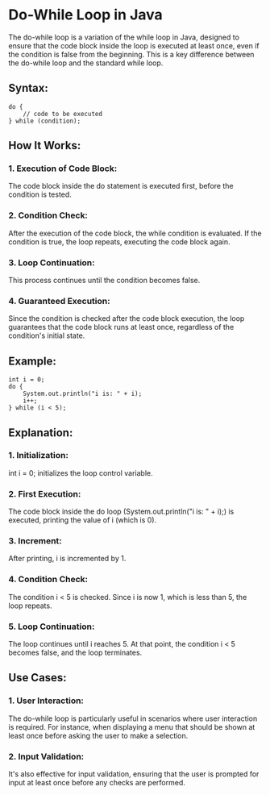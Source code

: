 # Do-While Loop in Java
The do-while loop is a variation of the while loop in Java, designed to ensure that the code block inside the loop is executed at least once, even if the condition is false from the beginning. This is a key difference between the do-while loop and the standard while loop.

## Syntax:
```
do {
    // code to be executed
} while (condition);
```

## How It Works:
### 1. Execution of Code Block: 
The code block inside the do statement is executed first, before the condition is tested.

### 2. Condition Check: 
After the execution of the code block, the while condition is evaluated. If the condition is true, the loop repeats, executing the code block again.

### 3. Loop Continuation: 
This process continues until the condition becomes false.

### 4. Guaranteed Execution: 
Since the condition is checked after the code block execution, the loop guarantees that the code block runs at least once, regardless of the condition's initial state.

## Example:
```
int i = 0;
do {
    System.out.println("i is: " + i);
    i++;
} while (i < 5);
```

## Explanation:
### 1. Initialization: 
int i = 0; initializes the loop control variable.

### 2. First Execution: 
The code block inside the do loop (System.out.println("i is: " + i);) is executed, printing the value of i (which is 0).

### 3. Increment: 
After printing, i is incremented by 1.

### 4. Condition Check: 
The condition i < 5 is checked. Since i is now 1, which is less than 5, the loop repeats.

### 5. Loop Continuation: 
The loop continues until i reaches 5. At that point, the condition i < 5 becomes false, and the loop terminates.

## Use Cases:
### 1. User Interaction: 
The do-while loop is particularly useful in scenarios where user interaction is required. For instance, when displaying a menu that should be shown at least once before asking the user to make a selection.

### 2. Input Validation: 
It's also effective for input validation, ensuring that the user is prompted for input at least once before any checks are performed.